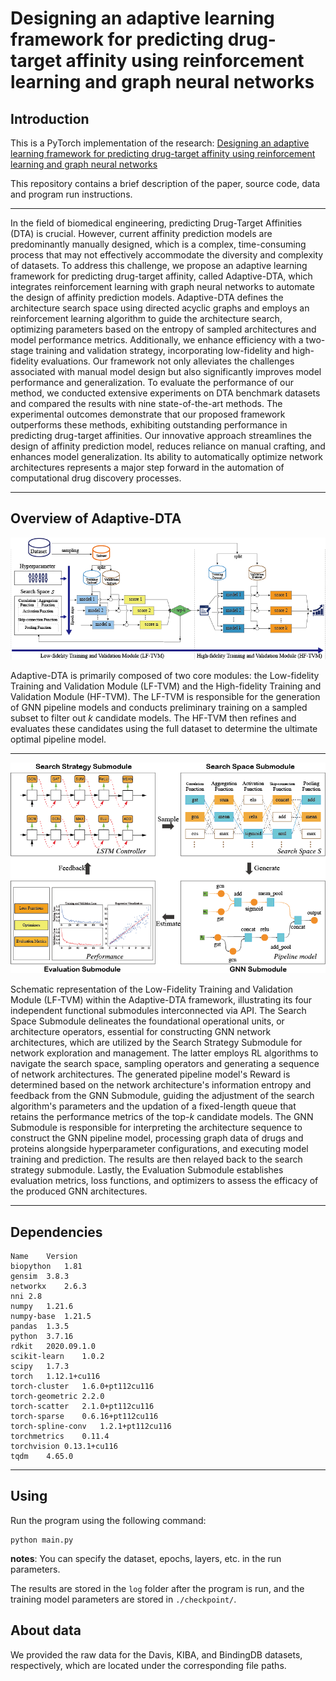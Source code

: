 # Designing an adaptive learning framework for predicting drug-target affinity using reinforcement learning and graph neural networks
## Introduction
This is a PyTorch implementation of the research: [Designing an adaptive learning framework for predicting drug-target affinity using reinforcement learning and graph neural networks](https://github.com/happay-ending/Adaptive-DTA)

This repository contains a brief description of the paper, source code, data and program run instructions.

----
In the field of biomedical engineering, predicting Drug-Target Affinities (DTA) is crucial. However, current affinity prediction models are predominantly manually designed, which is a complex, time-consuming process that may not effectively accommodate the diversity and complexity of datasets. To address this challenge, we propose an adaptive learning framework for predicting drug-target affinity, called Adaptive-DTA, which integrates reinforcement learning with graph neural networks to automate the design of affinity prediction models. Adaptive-DTA defines the architecture search space using directed acyclic graphs and employs an reinforcement learning algorithm to guide the architecture search, optimizing parameters based on the entropy of sampled architectures and model performance metrics. Additionally, we enhance efficiency with a two-stage training and validation strategy, incorporating low-fidelity and high-fidelity evaluations. Our framework not only alleviates the challenges associated with manual model design but also significantly improves model performance and generalization. To evaluate the performance of our method, we conducted extensive experiments on DTA benchmark datasets and compared the results with nine state-of-the-art methods. The experimental outcomes demonstrate that our proposed framework outperforms these methods, exhibiting outstanding performance in predicting drug-target affinities. Our innovative approach streamlines the design of affinity prediction model, reduces reliance on manual crafting, and enhances model generalization. Its ability to automatically optimize network architectures represents a major step forward in the automation of computational drug discovery processes.

----
## Overview of Adaptive-DTA

![Overview of Adaptive-DTA](./img/architecture.png)

Adaptive-DTA is primarily composed of two core modules: the Low-fidelity Training and Validation Module (LF-TVM) and the High-fidelity Training and Validation Module (HF-TVM). The LF-TVM is responsible for the generation of GNN pipeline models and conducts preliminary training on a sampled subset to filter out $k$ candidate models. The HF-TVM then refines and evaluates these candidates using the full dataset to determine the ultimate optimal pipeline model.

----

![Schematic representation of the Low-Fidelity Training and Validation Module (LF-TVM)](./img/architecture2.png/)

Schematic representation of the Low-Fidelity Training and Validation Module (LF-TVM) within the Adaptive-DTA framework, illustrating its four independent functional submodules interconnected via API. The Search Space Submodule delineates the foundational operational units, or architecture operators, essential for constructing GNN network architectures, which are utilized by the Search Strategy Submodule for network exploration and management. The latter employs RL algorithms to navigate the search space, sampling operators and generating a sequence of network architectures. The generated pipeline model's Reward is determined based on the network architecture's information entropy and feedback from the GNN Submodule, guiding the adjustment of the search algorithm's parameters and the updation of a fixed-length queue that retains the performance metrics of the top-$k$ candidate models. The GNN Submodule is responsible for interpreting the architecture sequence to construct the GNN pipeline model, processing graph data of drugs and proteins alongside hyperparameter configurations, and executing model training and prediction. The results are then relayed back to the search strategy submodule. Lastly, the Evaluation Submodule establishes evaluation metrics, loss functions, and optimizers to assess the efficacy of the produced GNN architectures.

----
## Dependencies
```
Name	Version
biopython	1.81
gensim	3.8.3
networkx	2.6.3
nni	2.8
numpy	1.21.6
numpy-base	1.21.5
pandas	1.3.5
python	3.7.16
rdkit	2020.09.1.0
scikit-learn	1.0.2
scipy	1.7.3
torch	1.12.1+cu116
torch-cluster	1.6.0+pt112cu116
torch-geometric	2.2.0
torch-scatter	2.1.0+pt112cu116
torch-sparse	0.6.16+pt112cu116
torch-spline-conv	1.2.1+pt112cu116
torchmetrics	0.11.4
torchvision	0.13.1+cu116
tqdm	4.65.0

```
----
## Using
Run the  program using the following command:
```
python main.py
```

**notes**: You can specify the dataset, epochs, layers, etc. in the run parameters. 

The results are stored in the `log` folder after the program is run, and the training model parameters are stored in `./checkpoint/`. 

## About data

We provided the raw data for the Davis, KIBA, and BindingDB datasets, respectively, which are located under the corresponding file paths.


